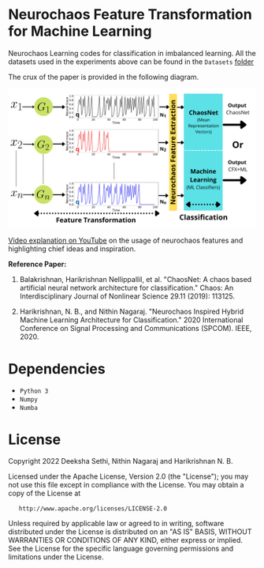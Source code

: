 # Neurochaos Feature Transformation for Machine Learning
Neurochaos Learning codes for classification in imbalanced learning.
All the datasets used in the experiments above can be found in the `Datasets` [folder](https://github.com/deeksha-sethi03/nl-imbalanced-learning/tree/main/Datasets)

The crux of the paper is provided in the following diagram.

<img
src="architecture_diagram/NL_Architecture_1.png"
raw=true
alt="Subject Pronouns"
style="margin-right: 10px;"
/>

[Video explanation on YouTube](https://www.youtube.com/watch?v=Og3SQiYcisQ) on the usage of neurochaos features and highlighting chief ideas and inspiration.

**Reference Paper:**

1. Balakrishnan, Harikrishnan Nellippallil, et al. "ChaosNet: A chaos based artificial neural network architecture for classification." Chaos: An Interdisciplinary Journal of Nonlinear Science 29.11 (2019): 113125.

2. Harikrishnan, N. B., and Nithin Nagaraj. "Neurochaos Inspired Hybrid Machine Learning Architecture for Classification." 2020 International Conference on Signal Processing and Communications (SPCOM). IEEE, 2020.

# Dependencies

 - `Python 3`
 - `Numpy`
 - `Numba`


# License

Copyright 2022 Deeksha Sethi, Nithin Nagaraj and Harikrishnan N. B.

   Licensed under the Apache License, Version 2.0 (the "License");
   you may not use this file except in compliance with the License.
   You may obtain a copy of the License at

       http://www.apache.org/licenses/LICENSE-2.0
       
       
   
   Unless required by applicable law or agreed to in writing, software
   distributed under the License is distributed on an "AS IS" BASIS,
   WITHOUT WARRANTIES OR CONDITIONS OF ANY KIND, either express or implied.
   See the License for the specific language governing permissions and
   limitations under the License.
